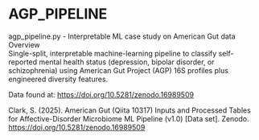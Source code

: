 # AGP_PIPELINE
agp_pipeline.py - Interpretable ML case study on American Gut data  
Overview     
Single-split, interpretable machine-learning pipeline to classify self-reported mental health status (depression, bipolar disorder, or schizophrenia) using American Gut Project (AGP) 16S profiles plus engineered diversity features.

Data found at: https://doi.org/10.5281/zenodo.16989509



Clark, S. (2025). American Gut (Qiita 10317) Inputs and Processed Tables for Affective-Disorder Microbiome ML Pipeline (v1.0) [Data set]. Zenodo. https://doi.org/10.5281/zenodo.16989509
